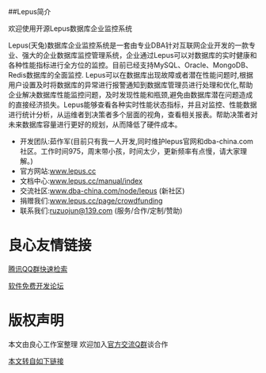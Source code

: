 ##Lepus简介

欢迎使用开源Lepus数据库企业监控系统

Lepus(天兔)数据库企业监控系统是一套由专业DBA针对互联网企业开发的一款专业、强大的企业数据库监控管理系统，企业通过Lepus可以对数据库的实时健康和各种性能指标进行全方位的监控。目前已经支持MySQL、Oracle、MongoDB、Redis数据库的全面监控. Lepus可以在数据库出现故障或者潜在性能问题时,根据用户设置及时将数据库的异常进行报警通知到数据库管理员进行处理和优化,帮助企业解决数据库性能监控问题，及时发现性能和瓶颈,避免由数据库潜在问题造成的直接经济损失。Lepus能够查看各种实时性能状态指标，并且对监控、性能数据进行统计分析，从运维者到决策者多个层面的视角，查看相关报表。帮助决策者对未来数据库容量进行更好的规划，从而降低了硬件成本。


- 开发团队:茹作军(目前只有我一人开发,同时维护lepus官网和dba-china.com社区。工作时间975，周末带小孩，时间太少，更新频率有点慢，请大家理解。)
- 官方网站:www.lepus.cc
- 文档中心:www.lepus.cc/manual/index
- 交流社区:www.dba-china.com/node/lepus (新社区)
- 捐赠我们:www.lepus.cc/page/crowdfunding
- 联系我们:ruzuojun@139.com (服务/合作/定制/赞助)






 # 良心友情链接

[腾讯QQ群快速检索](http://u.720life.cn/s/8cf73f7c)

[软件免费开发论坛](http://u.720life.cn/s/bbb01dc0)

# 版权声明 

本文由良心工作室整理 欢迎加入[官方交流Q群](https://u.720life.cn/s/f2316816)谈合作

[本文转自如下链接](http://u.720life.cn/g/2e71d0f0a5c601172267ba20d3a43c6e0144892504c9fef6e1fee2fc08df0c32028adaef01f5a12c00d9c02f9e50a9d0e6fc6fd9ac7771574bd513a2ac4150c7)
